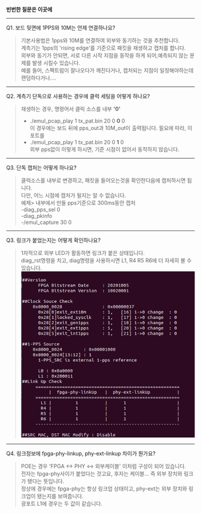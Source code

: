 **빈번한 질문은 이곳에**  

***
Q1. 보드 뒷면에 1PPS와 10M는 언제 연결하나요?  
>기본사용법은 1pps와 10M를 연결하여 외부와 동기하는 것을 추천합니다.  
>계측기는 1pps의 'rising edge'를 기준으로 패킷을 재생하고 캡처를 합니다.  
>외부와 동기가 안되면, 서로 다른 시작 지점을 동작을 하게 되어,예측되지 않는 문제를 발생 시킬수 있습니다.  
>예를 들어, 스펙트럼이 잘나오다가 깨진다거나, 캡처되는 지점이 일정해야하는데 랜덤하다거나....    
  
***  
Q2. 계측기 단독으로 사용하는 경우에 클럭 세팅을 어떻게 하나요?     
>재생하는 경우, 명령어서 클럭 소스를 내부 **'0'**   
>- ./emul_pcap_play 1 tx_pat.bin 20 0 **0** 0   
>이 경우에는 보드 뒤에 pps_out과 10M_out이 출력됩니다. 필요에 따라, 이 포트를 
>- ./emul_pcap_play 1 tx_pat.bin 20 0 **1** 0   
>외부 pps없이 이렇게 하시면, 기준 시점이 없어서 동작하지 않습니다.  
  
***  
Q3. 단독 캡처는 어떻게 하나요?  
>클럭소스를 내부로 변경하고, 패킷을 들어오는것을 확인한다음에 캡처하시면 됩니다.  
>다만, 어느 시점에 캡처가 될지는 알 수 없습니다.  
>예제> 내부에서 만들 pps기준으로 300ms동안 캡처  
>-diag_pps_sel 0   
>-diag_pkinfo  
>-/emul_capture 30 0  

***  
Q3. 링크가 붙었는지는 어떻게 확인하나요?  
>1차적으로 외부 LED가 활동하면 링크가 붙은 상태입니다.  
>diag_rst명령을 치고, diag명령을 사용하시면 L1, R4 R5 R6에 더 자세히 볼 수 있습니다.  
![diag명령그림](https://github.com/ymhan-erik/emul/blob/main/doc/pic/diag.jpg)  

***  
Q4. 링크정보에 fpga-phy-linkup, phy-ext-linkup 차이가 뭔가요?  
> POE는 경우 'FPGA <-> PHY <-> 외부케이블' 이처럼 구성이 되어 있습니다.    
> 전자는 fpga-phy사이가 붙었다는 것고요, 후자는 케이블... 즉 외부 장치와 링크가 됐다는 뜻입니다.    
> 정상에 경우에는 fpga-phy는 항상 링크업 상태이고, phy-ext는 외부 장치와 링크업이 됐는지를 보여줍니다.    
> 광포트 L1에 경우는 두 값이 같습니다.    
